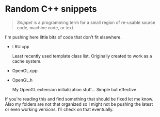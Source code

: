 Random C++ snippets
===================

> *Snippet* is a programming term for a small region of re-usable source code, machine code, or text.

I'm pushing here little bits of code that don't fit elsewhere.

* LRU.cpp

  Least recently used template class list. Originally created to work as a cache system.
  
* OpenGL.cpp
* OpenGL.h

  My OpenGL extension initialization stuff... Simple but effective.

If you're reading this and find something that should be fixed let me know. Also my folders are not that organized so I might not be pushing the latest or even working versions. I'll check on that eventually.
